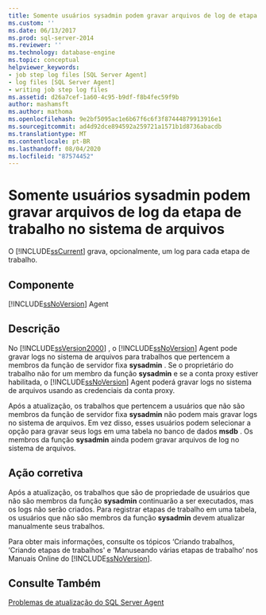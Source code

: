 ```yaml
---
title: Somente usuários sysadmin podem gravar arquivos de log de etapa de trabalho no sistema de arquivos | Microsoft Docs
ms.custom: ''
ms.date: 06/13/2017
ms.prod: sql-server-2014
ms.reviewer: ''
ms.technology: database-engine
ms.topic: conceptual
helpviewer_keywords:
- job step log files [SQL Server Agent]
- log files [SQL Server Agent]
- writing job step log files
ms.assetid: d26a7cef-1a60-4c95-b9df-f8b4fec59f9b
author: mashamsft
ms.author: mathoma
ms.openlocfilehash: 9e2bf5095ac1e6b67f6c6f3f87444879913916e1
ms.sourcegitcommit: ad4d92dce894592a259721a1571b1d8736abacdb
ms.translationtype: MT
ms.contentlocale: pt-BR
ms.lasthandoff: 08/04/2020
ms.locfileid: "87574452"
---
```

# <a name="only-sysadmin-users-can-write-job-step-log-files-to-the-file-system"></a>Somente usuários sysadmin podem gravar arquivos de log da etapa de trabalho no sistema de arquivos
  O [!INCLUDE[ssCurrent](../../includes/sscurrent-md.md)] grava, opcionalmente, um log para cada etapa de trabalho.  
  
## <a name="component"></a>Componente  
 [!INCLUDE[ssNoVersion](../../includes/ssnoversion-md.md)] Agent  
  
## <a name="description"></a>Descrição  
 No [!INCLUDE[ssVersion2000](../../includes/ssversion2000-md.md)] , o [!INCLUDE[ssNoVersion](../../includes/ssnoversion-md.md)] Agent pode gravar logs no sistema de arquivos para trabalhos que pertencem a membros da função de servidor fixa **sysadmin** . Se o proprietário do trabalho não for um membro da função **sysadmin** e se a conta proxy estiver habilitada, o [!INCLUDE[ssNoVersion](../../includes/ssnoversion-md.md)] Agent poderá gravar logs no sistema de arquivos usando as credenciais da conta proxy.  
  
 Após a atualização, os trabalhos que pertencem a usuários que não são membros da função de servidor fixa **sysadmin** não podem mais gravar logs no sistema de arquivos. Em vez disso, esses usuários podem selecionar a opção para gravar seus logs em uma tabela no banco de dados **msdb** . Os membros da função **sysadmin** ainda podem gravar arquivos de log no sistema de arquivos.  
  
## <a name="corrective-action"></a>Ação corretiva  
 Após a atualização, os trabalhos que são de propriedade de usuários que não são membros da função **sysadmin** continuarão a ser executados, mas os logs não serão criados. Para registrar etapas de trabalho em uma tabela, os usuários que não são membros da função **sysadmin** devem atualizar manualmente seus trabalhos.  
  
 Para obter mais informações, consulte os tópicos ‘Criando trabalhos, ‘Criando etapas de trabalhos' e ‘Manuseando várias etapas de trabalho’ nos Manuais Online do [!INCLUDE[ssNoVersion](../../includes/ssnoversion-md.md)].  
  
## <a name="see-also"></a>Consulte Também  
 [Problemas de atualização do SQL Server Agent](../../../2014/sql-server/install/sql-server-agent-upgrade-issues.md)  
  
  
